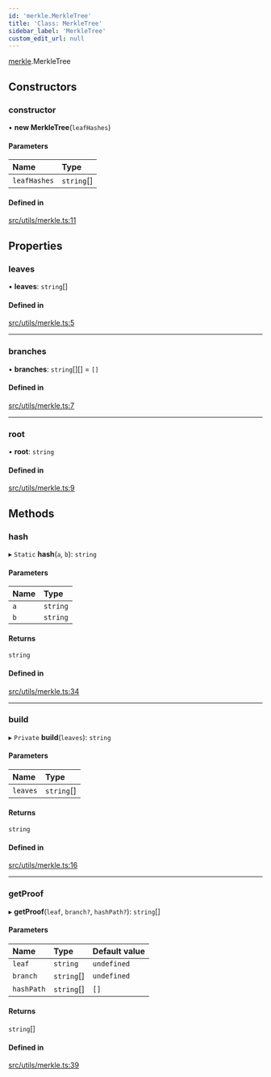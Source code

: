```yaml
---
id: 'merkle.MerkleTree'
title: 'Class: MerkleTree'
sidebar_label: 'MerkleTree'
custom_edit_url: null
---
```


[merkle](../namespaces/merkle.md).MerkleTree

## Constructors

### constructor

• **new MerkleTree**(`leafHashes`)

#### Parameters

| Name         | Type       |
| :----------- | :--------- |
| `leafHashes` | `string`[] |

#### Defined in

[src/utils/merkle.ts:11](https://github.com/0xs34n/starknet.js/blob/v5.14.1/src/utils/merkle.ts#L11)

## Properties

### leaves

• **leaves**: `string`[]

#### Defined in

[src/utils/merkle.ts:5](https://github.com/0xs34n/starknet.js/blob/v5.14.1/src/utils/merkle.ts#L5)

---

### branches

• **branches**: `string`[][] = `[]`

#### Defined in

[src/utils/merkle.ts:7](https://github.com/0xs34n/starknet.js/blob/v5.14.1/src/utils/merkle.ts#L7)

---

### root

• **root**: `string`

#### Defined in

[src/utils/merkle.ts:9](https://github.com/0xs34n/starknet.js/blob/v5.14.1/src/utils/merkle.ts#L9)

## Methods

### hash

▸ `Static` **hash**(`a`, `b`): `string`

#### Parameters

| Name | Type     |
| :--- | :------- |
| `a`  | `string` |
| `b`  | `string` |

#### Returns

`string`

#### Defined in

[src/utils/merkle.ts:34](https://github.com/0xs34n/starknet.js/blob/v5.14.1/src/utils/merkle.ts#L34)

---

### build

▸ `Private` **build**(`leaves`): `string`

#### Parameters

| Name     | Type       |
| :------- | :--------- |
| `leaves` | `string`[] |

#### Returns

`string`

#### Defined in

[src/utils/merkle.ts:16](https://github.com/0xs34n/starknet.js/blob/v5.14.1/src/utils/merkle.ts#L16)

---

### getProof

▸ **getProof**(`leaf`, `branch?`, `hashPath?`): `string`[]

#### Parameters

| Name       | Type       | Default value |
| :--------- | :--------- | :------------ |
| `leaf`     | `string`   | `undefined`   |
| `branch`   | `string`[] | `undefined`   |
| `hashPath` | `string`[] | `[]`          |

#### Returns

`string`[]

#### Defined in

[src/utils/merkle.ts:39](https://github.com/0xs34n/starknet.js/blob/v5.14.1/src/utils/merkle.ts#L39)

